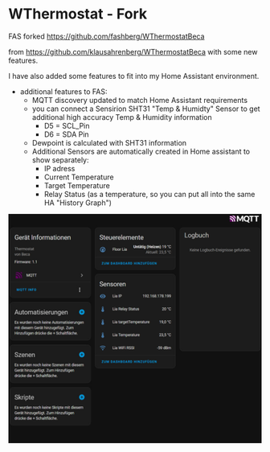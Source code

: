 # WThermostat - Fork

FAS forked <https://github.com/fashberg/WThermostatBeca> 

from <https://github.com/klausahrenberg/WThermostatBeca> with some new features.



I have also added some features to fit into my Home Assistant environment.

* additional features to FAS:
  * MQTT discovery updated to match Home Assistant requirements
  * you can connect a Sensirion SHT31 "Temp & Humidty" Sensor to get additional high accuracy Temp & Humidity information
    * D5 = SCL_Pin
    * D6 = SDA Pin
  * Dewpoint is calculated with SHT31 information
  * Additional Sensors are automatically created in Home assistant to show separately:
    * IP adress
    * Current Temperature
    * Target Temperature
    * Relay Status (as a temperature, so you can put all into the same HA "History Graph")

![homeassistant](hc_296.jpg)
